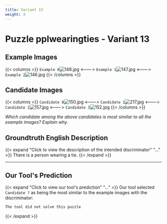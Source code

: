 ```yaml
---
title: Variant 13
weight: 3
---
```


# Puzzle pplwearingties - Variant 13

## Example Images
{{< columns >}}
`Example 0`![148.jpg](/natscene-data/images/148.jpg)
<--->
`Example 1`![147.jpg](/natscene-data/images/147.jpg)
<--->
`Example 2`![146.jpg](/natscene-data/images/146.jpg)
{{< /columns >}}

## Candidate Images
{{< columns >}}
`Candidate 0`![150.jpg](/natscene-data/images/150.jpg)
<--->
`Candidate 1`![217.jpg](/natscene-data/images/217.jpg)
<--->
`Candidate 2`![157.jpg](/natscene-data/images/157.jpg)
<--->
`Candidate 3`![152.jpg](/natscene-data/images/152.jpg)
{{< /columns >}}

*Which candidate among the above candidates is most similar to all the example images? Explain why.*

## Groundtruth English Description

{{< expand "Click to view the description of the intended discriminator" "..." >}}
There is a person wearing a tie.
{{< /expand >}}

---



## Our Tool's Prediction

{{< expand "Click to view our tool's prediction" "..." >}}
Our tool selected `Candidate ?` as being the most similar to the example images with the discriminator:
```plaintext
The tool did not solve this puzzle
```
{{< /expand >}}
